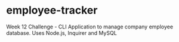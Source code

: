 # employee-tracker
Week 12 Challenge - CLI Application to manage company employee database. Uses Node.js, Inquirer and MySQL
